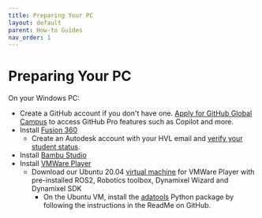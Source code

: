 ```yaml
---
title: Preparing Your PC
layout: default
parent: How-to Guides
nav_order: 1
---
```


# Preparing Your PC
On your Windows PC:
- Create a GitHub account if you don't have one. [Apply for GitHub Global Campus](https://docs.github.com/en/education/explore-the-benefits-of-teaching-and-learning-with-github-education/github-global-campus-for-students/apply-to-github-global-campus-as-a-student) to access GitHub Pro features such as Copilot and more.
- Install [Fusion 360]
    - Create an Autodesk account with your HVL email and [verify your student status](https://www.autodesk.com/support/technical/article/caas/sfdcarticles/sfdcarticles/How-to-verify-your-student-eligibility.html).
- Install [Bambu Studio]
- Install [VMWare Player]
    - Download our Ubuntu 20.04 [virtual machine] for VMWare Player with pre-installed ROS2, Robotics toolbox, Dynamixel Wizard and Dynamixel SDK
        - On the Ubuntu VM, install the [adatools] Python package by following the instructions in the ReadMe on GitHub.





[Fusion 360]: https://www.autodesk.com/education/edu-software/overview?sorting=featured&filters=individual#card-f360
[Bambu Studio]: https://bambulab.com/en/download/studio
[VMWare Player]: https://customerconnect.vmware.com/en/downloads/details?downloadGroup=WKST-PLAYER-1625&productId=1039&rPId=98562
[virtual machine]: https://filesender.sikt.no/?s=download&token=b38ddcec-e3c8-4ef5-b39c-eee5df85b0e7
[adatools]: https://github.com/frdedynamics/adatools
